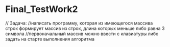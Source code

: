 # Final_TestWork2
// Задача:
//написать программу, которая из имеющегося массива строк формирует массив из строк, длина которых меньше либо равна 3 символа
//первоначальный массив можно ввести с клавиатуры либо задать на старте выполнения алгоритма
